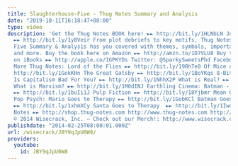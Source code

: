 ```yaml
---
title: Slaughterhouse-Five - Thug Notes Summary and Analysis
date: "2019-10-11T16:18:47+08:00"
type: video
description: 'Get the Thug Notes BOOK here! ►► http://bit.ly/1HLNbLN Join Wisecrack!
  ►► http://bit.ly/1y8Veir From plot debriefs to key motifs, Thug Notes’ Slaughterhouse
  Five Summary & Analysis has you covered with themes, symbols, important quotes,
  and more. Buy the book here on Amazon ►► http://amzn.to/1D7VLU8 Buy the book here
  on iBooks ►► http://apple.co/1GPKYDs Twitter: @SparkySweetsPhd Facebook: http://on.fb.me/1Nhiba7
  More Thug Notes: Lord of the Flies ►► http://bit.ly/19RhTe0 Of Mice and Men  ►►
  http://bit.ly/1GokKHn The Great Gatsby ►► http://bit.ly/1BoYKqs 8-Bit Philosophy:
  Is Capitalism Bad For You? ►► http://bit.ly/1NhhX2P What is Real? ►► http://bit.ly/1HHC9g1
  What is Marxism? ►► http://bit.ly/1M0dINJ Earthling Cinema: Batman - The Dark Knight
  ►► http://bit.ly/1buIi1J Pulp Fiction ►► http://bit.ly/18Yjbmr Mean Girls ►► http://bit.ly/1GWjlpy
  Pop Psych: Mario Goes to Therapy ►► http://bit.ly/1GobKCl Batman Goes to Therapy
  ►► http://bit.ly/1xhmXCy Santa Goes to Therapy  ►► http://bit.ly/1Iwqpuo Shop Thug
  Notes ►► http://shop.thug-notes.com http://www.thug-notes.com http://www.wisecrack.co
  © 2014 Wisecrack, Inc. – Check out our Merch!: http://www.wisecrack.co/store'
publishdate: "2014-02-25T08:00:01.000Z"
url: /wisecrack/JBY9qJpU0W8/
providers:
  youtube:
    id: JBY9qJpU0W8
---
```

